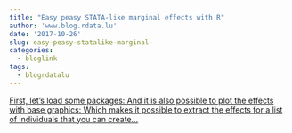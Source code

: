 ```yaml
---
title: "Easy peasy STATA-like marginal effects with R"
author: 'www.blog.rdata.lu'
date: '2017-10-26'
slug: easy-peasy-statalike-marginal-
categories:
  - bloglink
tags:
  - blogrdatalu
---
```


[First, let’s load some packages: And it is also possible to plot the effects with base graphics: Which makes it possible to extract the effects for a list of individuals that you can create...<click to read more>](http://www.blog.rdata.lu/post/2017-10-26-easy-peasy-stata-like-marginal-effect-with-r/)

